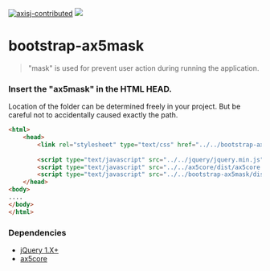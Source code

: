 [![axisj-contributed](https://img.shields.io/badge/AXISJ.com-Contributed-green.svg)](https://github.com/axisj)
![](https://img.shields.io/badge/Seowoo-Mondo&Thomas-red.svg)

# bootstrap-ax5mask

> "mask" is used for prevent user action during running the application.

### Insert the "ax5mask" in the HTML HEAD.

Location of the folder can be determined freely in your project. But be careful not to accidentally caused
exactly the path.
```html
<html>
    <head>
        <link rel="stylesheet" type="text/css" href="../../bootstrap-ax5mask/dist/ax5mask.css" />
    
        <script type="text/javascript" src="../../jquery/jquery.min.js"></script>
        <script type="text/javascript" src="../../ax5core/dist/ax5core.min.js"></script>
        <script type="text/javascript" src="../../bootstrap-ax5mask/dist/ax5mask.min.js"></script>
    </head>
<body>
....
</body>
</html>
```

### Dependencies
* [jQuery 1.X+](http://jquery.com/)
* [ax5core](https://github.com/ax5ui/ax5core)